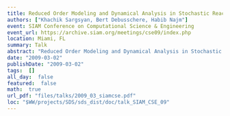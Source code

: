 ```yaml
---
title: Reduced Order Modeling and Dynamical Analysis in Stochastic Reaction Networks
authors: ["Khachik Sargsyan, Bert Debusschere, Habib Najm"]
event: SIAM Conference on Computational Science & Engineering
event_url: https://archive.siam.org/meetings/cse09/index.php
location: Miami, FL
summary: Talk
abstract: "Reduced Order Modeling and Dynamical Analysis in Stochastic Reaction Networks<br>"
date: "2009-03-02"
publishDate: "2009-03-02"
tags:  []
all_day:  false
featured:  false
math:  true
url_pdf: "files/talks/2009_03_siamcse.pdf"
loc: "$WW/projects/SDS/sds_dist/doc/talk_SIAM_CSE_09"
---
```

